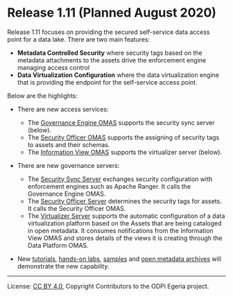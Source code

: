<!-- SPDX-License-Identifier: CC-BY-4.0 -->
<!-- Copyright Contributors to the ODPi Egeria project. -->

# Release 1.11 (Planned August 2020)

Release 1.11 focuses on providing the secured self-service data access point
for a data lake.  There are two main features:

  * **Metadata Controlled Security** where security tags based on the metadata attachments to the assets
    drive the enforcement engine managing access control
  * **Data Virtualization Configuration** where the data virtualization engine that is providing
    the endpoint for the self-service access point.

Below are the highlights:

* There are new access services:
   * The [Governance Engine OMAS](../open-metadata-implementation/access-services/governance-engine) supports the security sync server (below).
   * The [Security Officer OMAS](../open-metadata-implementation/access-services/security-officer) supports the assigning of security tags to assets and their schemas.
   * The [Information View OMAS](../open-metadata-implementation/access-services/information-view) supports the virtualizer server (below).
   
* There are new governance servers:
   * The [Security Sync Server](../open-metadata-implementation/governance-servers/security-sync-services) exchanges security configuration with enforcement engines such as Apache Ranger.
     It calls the Governance Engine OMAS.
   * The [Security Officer Server](../open-metadata-implementation/governance-servers/security-officer-services) determines the security tags for assets.
     It calls the Security Officer OMAS.
   * The [Virtualizer Server](../open-metadata-implementation/governance-servers/virtualization-services) supports the automatic configuration of a data virtualization platform based on the
     Assets that are being cataloged in open metadata.  It consumes notifications
     from the Information View OMAS and stores details of the views it is creating
     through the Data Platform OMAS.   

* New [tutorials](../open-metadata-resources/open-metadata-tutorials),
  [hands-on labs](../open-metadata-resources/open-metadata-labs),
  [samples](../open-metadata-resources/open-metadata-samples) and 
  [open metadata archives](../open-metadata-resources/open-metadata-archives) will demonstrate the new
  capability.
   
----
License: [CC BY 4.0](https://creativecommons.org/licenses/by/4.0/),
Copyright Contributors to the ODPi Egeria project.